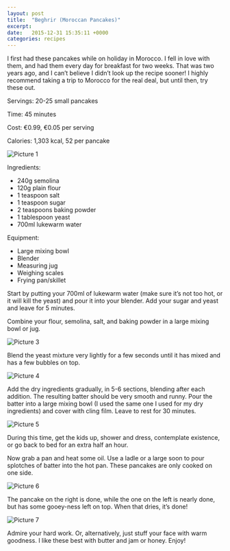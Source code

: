 ```yaml
---
layout: post
title:  "Beghrir (Moroccan Pancakes)"
excerpt:
date:   2015-12-31 15:35:11 +0000
categories: recipes
---
```


I first had these pancakes while on holiday in Morocco. I fell in love with them, and had them every day for breakfast for two weeks. That was two years ago, and I can’t believe I didn’t look up the recipe sooner! I highly recommend taking a trip to Morocco for the real deal, but until then, try these out. 

Servings: 20-25 small pancakes

Time: 45 minutes

Cost: €0.99, €0.05 per serving

Calories: 1,303 kcal, 52 per pancake

![Picture 1]({{site.url}}/images/img_04_01.jpg "Ingredients")

Ingredients:  

*	240g semolina
*	120g plain flour
*	1 teaspoon salt
*	1 teaspoon sugar
*	2 teaspoons baking powder
*	1 tablespoon yeast
*	700ml lukewarm water

Equipment:

*	Large mixing bowl
*	Blender
*	Measuring jug
*	Weighing scales
*	Frying pan/skillet

Start by putting your 700ml of lukewarm water (make sure it’s not too hot, or it will kill the yeast) and pour it into your blender. Add your sugar and yeast and leave for 5 minutes.

Combine your flour, semolina, salt, and baking powder in a large mixing bowl or jug.

![Picture 3]({{site.url}}/images/img_04_03.jpg "Dry Ingredients") 

Blend the yeast mixture very lightly for a few seconds until it has mixed and has a few bubbles on top.

![Picture 4]({{site.url}}/images/img_04_04.jpg "Blended")

Add the dry ingredients gradually, in 5-6 sections, blending after each addition. The resulting batter should be very smooth and runny. Pour the batter into a large mixing bowl (I used the same one I used for my dry ingredients) and cover with cling film. Leave to rest for 30 minutes.

![Picture 5]({{site.url}}/images/img_04_05.jpg "Yeast having a rest")

During this time, get the kids up, shower and dress, contemplate existence, or go back to bed for an extra half an hour. 

Now grab a pan and heat some oil. Use a ladle or a large soon to pour splotches of batter into the hot pan. These pancakes are only cooked on one side.

![Picture 6]({{site.url}}/images/img_04_06.jpg "Soon...")

The pancake on the right is done, while the one on the left is nearly done, but has some gooey-ness left on top. When that dries, it’s done!

![Picture 7]({{site.url}}/images/img_04_07.jpg "Finished!")

Admire your hard work. Or, alternatively, just stuff your face with warm goodness. I like these best with butter and jam or honey. Enjoy!
